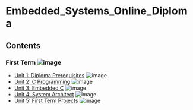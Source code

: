 # Embedded_Systems_Online_Diploma

## Contents

### First Term ![image](https://progress-bar.dev/27/?title=InProgress)

- [Unit 1: Diploma Prerequisites](https://github.com/mostsfamahmoud/Embedded_Systems_Online_Diploma/tree/main) ![image](https://progress-bar.dev/100/?title=No_Assignments&color=bababa)
- [Unit 2: C Programming](./Unit%202%20(C%20Programming)) ![image](https://progress-bar.dev/100/)
- [Unit 3: Embedded C](./Unit%203%20(Embedded%20C)) ![image](https://progress-bar.dev/20/)
- [Unit 4: System Architect](./Unit%204%20(System%20Architect)) ![image](https://progress-bar.dev/33/)
- [Unit 5: First Term Projects](Unit_5_First_Term_Projects) ![image](https://progress-bar.dev/0/)
